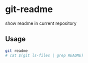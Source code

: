 # git-readme

show readme in current repository

## Usage

```bash
git readme
# cat $(git ls-files | grep README)
```

